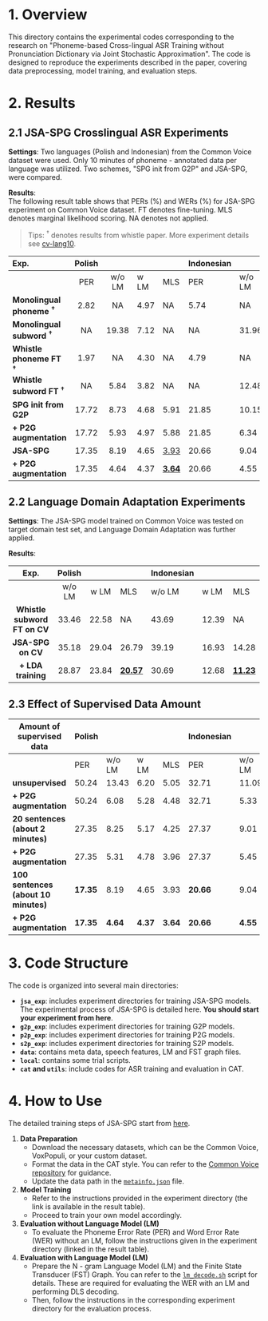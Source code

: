 
# 1. Overview

This directory contains the experimental codes corresponding to the research on "Phoneme-based Cross-lingual ASR Training without Pronunciation Dictionary via Joint Stochastic Approximation". The code is designed to reproduce the experiments described in the paper, covering data preprocessing, model training, and evaluation steps.

# 2. Results

## 2.1 JSA-SPG Crosslingual ASR Experiments

**Settings**: 
Two languages (Polish and Indonesian) from the Common Voice dataset were used. Only 10 minutes of phoneme - annotated data per language was utilized. Two schemes, "SPG init from G2P" and JSA-SPG, were compared.

**Results**:  
The following result table shows that PERs (\%) and WERs (\%) for JSA-SPG experiment on Common Voice dataset. FT denotes fine-tuning. MLS denotes marginal likelihood scoring. NA denotes not applied.
> Tips:  $^\dagger$ denotes results from whistle paper. More experiment details see [cv-lang10](../cv-lang10).

|                Exp.                | **Polish** |        |      |      | **Indonesian** |        |       |          |
| :-------------------------------- | :--------: | :----: | ---- | ---- | -------------- | ------ | ----- | -------- |
|                                    |    PER     | w/o LM | w LM | MLS  | PER            | w/o LM | w LM  | MLS      |
| **Monolingual phoneme $^\dagger$** |    2.82    |   NA   | 4.97 | NA   | 5.74           | NA     | 3.28  | NA       |
| **Monolingual subword $^\dagger$** |     NA     | 19.38  | 7.12 | NA   | NA             | 31.96  | 10.85 | NA       |
| **Whistle phoneme FT $^\dagger$**  |    1.97    |   NA   | 4.30 | NA   | 4.79           | NA     | 2.43  | NA       |
| **Whistle subword FT $^\dagger$**  |     NA     |  5.84  | 3.82 | NA   | NA             | 12.48  | 2.92  | NA       |
|       **SPG init from G2P**        |   17.72    |  8.73  | 4.68 | 5.91 | 21.85          | 10.15  | 3.81  | 3.09     |
|    **+ P2G augmentation**     |   17.72    |  5.93  | 4.97 | 5.88 | 21.85          | 6.34   | 3.44  | 2.91     |
|            **JSA-SPG**             |   17.35    |  8.19  | 4.65 | [3.93](./jsa_exp/JSA-SPG_polish_semi-supervised_100utts/)  | 20.66          | 9.04   | 3.26  | [2.47](./jsa_exp/JSA-SPG_indonesian_semi-supervised_100utts/)   |
|    **+ P2G augmentation**     |   17.35    |  4.64  | 4.37 | **[3.64](./p2g_exp/P2G_augment_polish/)**  | 20.66          | 4.55   | 2.92  | **[2.31](./p2g_exp/P2G_augment_indonesian/)** |

## 2.2 Language Domain Adaptation Experiments

**Settings**: 
The JSA-SPG model trained on Common Voice was tested on target domain test set, and Language Domain Adaptation was further applied.

**Results**:  

|           **Exp.**           | **Polish** |       |           | **Indonesian** |       |           |
| :--------------------------: | :--------: | :---: | --------- | -------------- | ----- | --------- |
|                              |   w/o LM   | w LM  | MLS       | w/o LM         | w LM  | MLS       |
| **Whistle subword FT on CV** |   33.46    | 22.58 | NA        | 43.69          | 12.39 | NA        |
|      **JSA-SPG on CV**       |   35.18    | 29.04 | 26.79     | 39.19          | 16.93 | 14.28     |
|   **+ LDA training**    |   28.87    | 23.84 | **[20.57](./p2g_exp/P2G_LDA_training_polish/)** | 30.69          | 12.68 | **[11.23](./p2g_exp/P2G_LDA_training_indonesian/)** |

## 2.3 Effect of Supervised Data Amount

| **Amount of supervised data**        | **Polish** |          |          |          | **Indonesian** |          |          |          |
| ------------------------------------ | ---------- | -------- | -------- | -------- | -------------- | -------- | -------- | -------- |
|                                      | PER        | w/o LM   | w LM     | MLS      | PER            | w/o LM   | w LM     | MLS      |
| **unsupervised**                     | 50.24      | 13.43    | 6.20     | 5.05     | 32.71          | 11.09    | 3.74     | 2.80     |
| **+ P2G augmentation**          | 50.24      | 6.08     | 5.28     | 4.48     | 32.71          | 5.33     | 3.28     | 2.47     |
| **20 sentences (about 2 minutes)**   | 27.35      | 8.25     | 5.17     | 4.25     | 27.37          | 9.01     | 3.39     | 2.66     |
| **+ P2G augmentation**          | 27.35      | 5.31     | 4.78     | 3.96     | 27.37          | 5.45     | 3.04     | 2.47     |
| **100 sentences (about 10 minutes)** | **17.35**  | 8.19     | 4.65     | 3.93     | **20.66**      | 9.04     | 3.26     | 2.47     |
| **+ P2G augmentation**          | **17.35**  | **4.64** | **4.37** | **3.64** | **20.66**      | **4.55** | **2.92** | **2.31** |

# 3. Code Structure

The code is organized into several main directories:
- **`jsa_exp`**: includes experiment directories for training JSA-SPG models. The experimental process of JSA-SPG is detailed here. **You should start your experiment from here**.
- **`g2p_exp`**: includes experiment directories for training G2P models.
- **`p2p_exp`**: includes experiment directories for training P2G models.
- **`s2p_exp`**: includes experiment directories for training S2P models.
- **`data`**: contains meta data, speech features, LM and FST graph files.
- **`local`**: contains some trial scripts.
- **`cat` and `utils`**: include codes for ASR training and evaluation in CAT.

# 4. How to Use
The detailed training steps of JSA-SPG start from [here](./jsa_exp/readme.md). 
1. **Data Preparation**
    - Download the necessary datasets, which can be the Common Voice, VoxPopuli, or your custom dataset.
    - Format the data in the CAT style. You can refer to the [Common Voice repository](../commonvoice) for guidance.
    - Update the data path in the [`metainfo.json`](./data/metainfo.json) file.
2. **Model Training**
    - Refer to the instructions provided in the experiment directory (the link is available in the result table).
    - Proceed to train your own model accordingly.
3. **Evaluation without Language Model (LM)**
    - To evaluate the Phoneme Error Rate (PER) and Word Error Rate (WER) without an LM, follow the instructions given in the experiment directory (linked in the result table).
4. **Evaluation with Language Model (LM)**
    - Prepare the N - gram Language Model (LM) and the Finite State Transducer (FST) Graph. You can refer to the [`lm_decode.sh`](./local/lm_decode.sh) script for details. These are required for evaluating the WER with an LM and performing DLS decoding.
    - Then, follow the instructions in the corresponding experiment directory for the evaluation process.
